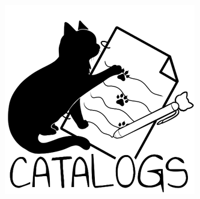 <p align="center">
  <picture>
    <source media="(prefers-color-scheme: dark)" srcset="./image_darkmode.png">
    <img alt="logo" src="./image_lightmode.png">
  </picture>
</p>